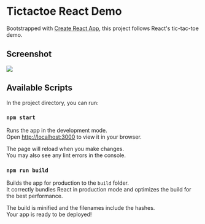 # Tictactoe React Demo

Bootstrapped with [Create React App](https://github.com/facebook/create-react-app), this project follows React's tic-tac-toe demo.

## Screenshot

![](https://ibb.co/wKDv9fP)

## Available Scripts

In the project directory, you can run:

### `npm start`

Runs the app in the development mode.\
Open [http://localhost:3000](http://localhost:3000) to view it in your browser.

The page will reload when you make changes.\
You may also see any lint errors in the console.

### `npm run build`

Builds the app for production to the `build` folder.\
It correctly bundles React in production mode and optimizes the build for the best performance.

The build is minified and the filenames include the hashes.\
Your app is ready to be deployed!

